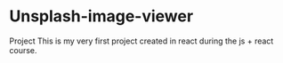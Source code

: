# Unsplash-image-viewer
Project
This is my very first project created in react during the js + react course.
